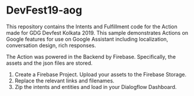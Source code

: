 # DevFest19-aog
This repository contains the Intents and Fulfillment code for the Action made for GDG Devfest Kolkata 2019. 
This sample demonstrates Actions on Google features for use on Google Assistant including localization, conversation design, rich responses.

The Action was powered in the Backend by Firebase. Specifically, the assets and the json files are stored.
1. Create a Firebase Project. Upload your assets to the Firebase Storage.
2. Replace the relevant links and filenames.
3. Zip the intents and entities and load in your Dialogflow Dashboard.
